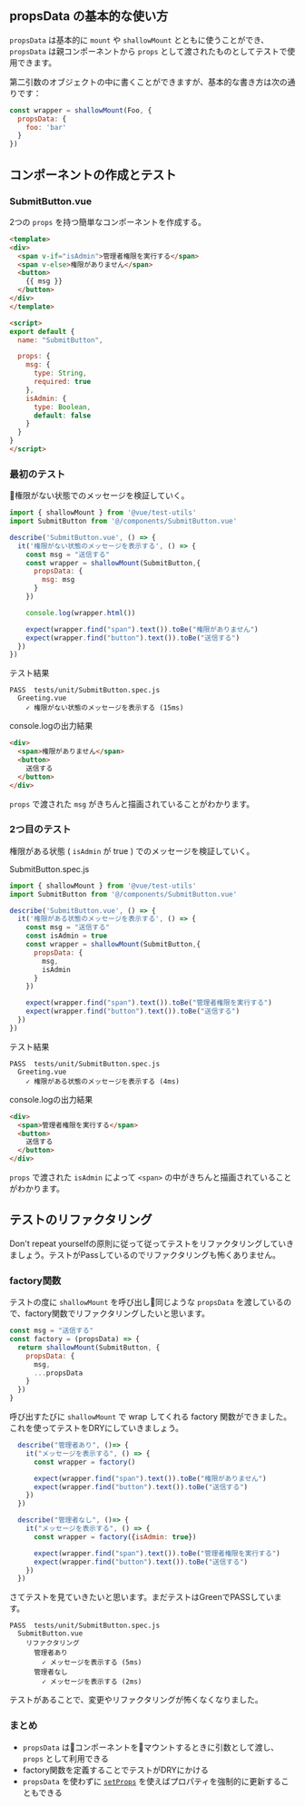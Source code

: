 ## propsData の基本的な使い方

`propsData` は基本的に `mount` や `shallowMount` とともに使うことができ、 `propsData` は親コンポーネントから `props` として渡されたものとしてテストで使用できます。

第二引数のオブジェクトの中に書くことができますが、基本的な書き方は次の通りです：

```js
const wrapper = shallowMount(Foo, {
  propsData: {
    foo: 'bar'
  }
})
```

## コンポーネントの作成とテスト

### SubmitButton.vue

2つの `props` を持つ簡単なコンポーネントを作成する。

```html
<template>
<div>
  <span v-if="isAdmin">管理者権限を実行する</span>
  <span v-else>権限がありません</span>
  <button>
    {{ msg }}
  </button>
</div>
</template>

<script>
export default {
  name: "SubmitButton",

  props: {
    msg: {
      type: String,
      required: true
    },
    isAdmin: {
      type: Boolean,
      default: false
    }
  }
}
</script>
```

### 最初のテスト

権限がない状態でのメッセージを検証していく。

```js
import { shallowMount } from '@vue/test-utils'
import SubmitButton from '@/components/SubmitButton.vue'

describe('SubmitButton.vue', () => {
  it('権限がない状態のメッセージを表示する', () => {
    const msg = "送信する"
    const wrapper = shallowMount(SubmitButton,{
      propsData: {
        msg: msg
      }
    })

    console.log(wrapper.html())

    expect(wrapper.find("span").text()).toBe("権限がありません")
    expect(wrapper.find("button").text()).toBe("送信する")
  })
})
```

テスト結果

```
PASS  tests/unit/SubmitButton.spec.js
  Greeting.vue
    ✓ 権限がない状態のメッセージを表示する (15ms)
```

console.logの出力結果

```html
<div>
  <span>権限がありません</span>
  <button>
    送信する
  </button>
</div>
```

`props` で渡された `msg` がきちんと描画されていることがわかります。

### 2つ目のテスト

権限がある状態 ( `isAdmin` が true ) でのメッセージを検証していく。

SubmitButton.spec.js

```js
import { shallowMount } from '@vue/test-utils'
import SubmitButton from '@/components/SubmitButton.vue'

describe('SubmitButton.vue', () => {
  it('権限がある状態のメッセージを表示する', () => {
    const msg = "送信する"
    const isAdmin = true
    const wrapper = shallowMount(SubmitButton,{
      propsData: {
        msg,
        isAdmin
      }
    })

    expect(wrapper.find("span").text()).toBe("管理者権限を実行する")
    expect(wrapper.find("button").text()).toBe("送信する")
  })
})
```

テスト結果

```shell
PASS  tests/unit/SubmitButton.spec.js
  Greeting.vue
    ✓ 権限がある状態のメッセージを表示する (4ms)
```

console.logの出力結果

```html
<div>
  <span>管理者権限を実行する</span>
  <button>
    送信する
  </button>
</div>
```

`props` で渡された `isAdmin` によって `<span>` の中がきちんと描画されていることがわかります。

## テストのリファクタリング

Don't repeat yourselfの原則に従って従ってテストをリファクタリングしていきましょう。テストがPassしているのでリファクタリングも怖くありません。

### factory関数

テストの度に `shallowMount` を呼び出し同じような `propsData` を渡しているので、factory関数でリファクタリングしたいと思います。

```js
const msg = "送信する"
const factory = (propsData) => {
  return shallowMount(SubmitButton, {
    propsData: {
      msg,
      ...propsData
    }
  })
}
```

呼び出すたびに `shallowMount` で wrap してくれる factory 関数ができました。これを使ってテストをDRYにしていきましょう。

```js
  describe("管理者あり", ()=> {
    it("メッセージを表示する", () => {
      const wrapper = factory()

      expect(wrapper.find("span").text()).toBe("権限がありません")
      expect(wrapper.find("button").text()).toBe("送信する")
    })
  })

  describe("管理者なし", ()=> {
    it("メッセージを表示する", () => {
      const wrapper = factory({isAdmin: true})

      expect(wrapper.find("span").text()).toBe("管理者権限を実行する")
      expect(wrapper.find("button").text()).toBe("送信する")
    })
  })
```

さてテストを見ていきたいと思います。まだテストはGreenでPASSしています。

```shell
PASS  tests/unit/SubmitButton.spec.js
  SubmitButton.vue
    リファクタリング
      管理者あり
        ✓ メッセージを表示する (5ms)
      管理者なし
        ✓ メッセージを表示する (2ms)
```

テストがあることで、変更やリファクタリングが怖くなくなりました。

### まとめ

- `propsData` はコンポーネントをマウントするときに引数として渡し、 `props` として利用できる
- factory関数を定義することでテストがDRYにかける
- `propsData` を使わずに [`setProps`](https://vue-test-utils.vuejs.org/ja/api/wrapper-array/#setprops-props) を使えばプロパティを強制的に更新することもできる
